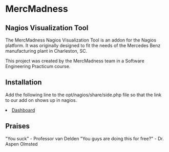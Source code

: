# MercMadness
## Nagios Visualization Tool
The MercMadness Nagios Visualization Tool is an addon for the Nagios platform. 
It was originally designed to fit the needs of the Mercedes Benz manufacturing plant in Charleston, SC.

This project was created by the MercMadness team in a Software Engineering Practicum course.
## Installation
Add the following line to the opt/nagios/share/side.php file so that the link to our add on shows up in nagios.

<li>
    <a href="merc/test.php" target="<?php echo $link_target;?>">Dashboard</a>
</li>

## Praises
"You suck" - Professor van Delden
"You guys are doing this for free?" - Dr. Aspen Olmsted
